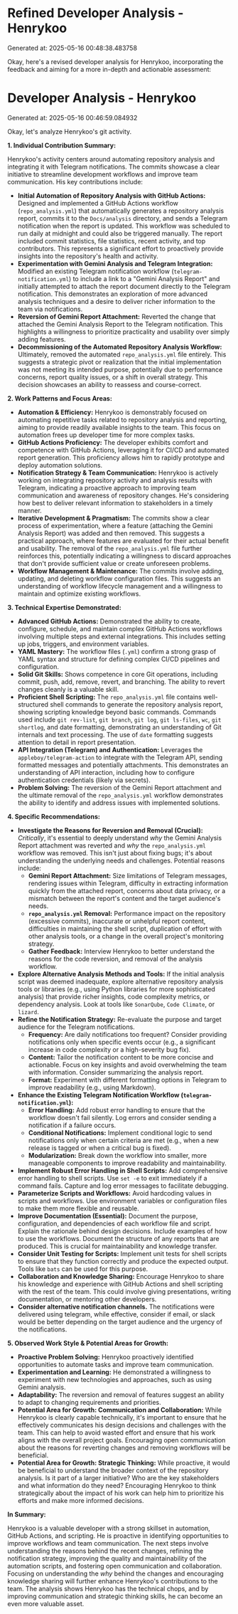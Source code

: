 # Refined Developer Analysis - Henrykoo
Generated at: 2025-05-16 00:48:38.483758

Okay, here's a revised developer analysis for Henrykoo, incorporating the feedback and aiming for a more in-depth and actionable assessment:

# Developer Analysis - Henrykoo
Generated at: 2025-05-16 00:46:59.084932

Okay, let's analyze Henrykoo's git activity.

**1. Individual Contribution Summary:**

Henrykoo's activity centers around automating repository analysis and integrating it with Telegram notifications. The commits showcase a clear initiative to streamline development workflows and improve team communication.  His key contributions include:

*   **Initial Automation of Repository Analysis with GitHub Actions:** Designed and implemented a GitHub Actions workflow (`repo_analysis.yml`) that automatically generates a repository analysis report, commits it to the `Docs/analysis` directory, and sends a Telegram notification when the report is updated. This workflow was scheduled to run daily at midnight and could also be triggered manually. The report included commit statistics, file statistics, recent activity, and top contributors. This represents a significant effort to proactively provide insights into the repository's health and activity.
*   **Experimentation with Gemini Analysis and Telegram Integration:** Modified an existing Telegram notification workflow (`telegram-notification.yml`) to include a link to a "Gemini Analysis Report" and initially attempted to attach the report document directly to the Telegram notification. This demonstrates an exploration of more advanced analysis techniques and a desire to deliver richer information to the team via notifications.
*   **Reversion of Gemini Report Attachment:** Reverted the change that attached the Gemini Analysis Report to the Telegram notification.  This highlights a willingness to prioritize practicality and usability over simply adding features.
*   **Decommissioning of the Automated Repository Analysis Workflow:** Ultimately, removed the automated `repo_analysis.yml` file entirely.  This suggests a strategic pivot or realization that the initial implementation was not meeting its intended purpose, potentially due to performance concerns, report quality issues, or a shift in overall strategy. This decision showcases an ability to reassess and course-correct.

**2. Work Patterns and Focus Areas:**

*   **Automation & Efficiency:** Henrykoo is demonstrably focused on automating repetitive tasks related to repository analysis and reporting, aiming to provide readily available insights to the team. This focus on automation frees up developer time for more complex tasks.
*   **GitHub Actions Proficiency:** The developer exhibits comfort and competence with GitHub Actions, leveraging it for CI/CD and automated report generation. This proficiency allows him to rapidly prototype and deploy automation solutions.
*   **Notification Strategy & Team Communication:** Henrykoo is actively working on integrating repository activity and analysis results with Telegram, indicating a proactive approach to improving team communication and awareness of repository changes. He's considering how best to deliver relevant information to stakeholders in a timely manner.
*   **Iterative Development & Pragmatism:** The commits show a clear process of experimentation, where a feature (attaching the Gemini Analysis Report) was added and then removed. This suggests a practical approach, where features are evaluated for their actual benefit and usability. The removal of the `repo_analysis.yml` file further reinforces this, potentially indicating a willingness to discard approaches that don't provide sufficient value or create unforeseen problems.
*   **Workflow Management & Maintenance:** The commits involve adding, updating, and deleting workflow configuration files. This suggests an understanding of workflow lifecycle management and a willingness to maintain and optimize existing workflows.

**3. Technical Expertise Demonstrated:**

*   **Advanced GitHub Actions:** Demonstrated the ability to create, configure, schedule, and maintain complex GitHub Actions workflows involving multiple steps and external integrations. This includes setting up jobs, triggers, and environment variables.
*   **YAML Mastery:** The workflow files (`.yml`) confirm a strong grasp of YAML syntax and structure for defining complex CI/CD pipelines and configuration.
*   **Solid Git Skills:** Shows competence in core Git operations, including commit, push, add, remove, revert, and branching. The ability to revert changes cleanly is a valuable skill.
*   **Proficient Shell Scripting:** The `repo_analysis.yml` file contains well-structured shell commands to generate the repository analysis report, showing scripting knowledge beyond basic commands.  Commands used include `git rev-list`, `git branch`, `git log`, `git ls-files`, `wc`, `git shortlog`, and date formatting, demonstrating an understanding of Git internals and text processing. The use of `date` formatting suggests attention to detail in report presentation.
*   **API Integration (Telegram) and Authentication:**  Leverages the `appleboy/telegram-action` to integrate with the Telegram API, sending formatted messages and potentially attachments. This demonstrates an understanding of API interaction, including how to configure authentication credentials (likely via secrets).
*   **Problem Solving:** The reversion of the Gemini Report attachment and the ultimate removal of the `repo_analysis.yml` workflow demonstrates the ability to identify and address issues with implemented solutions.

**4. Specific Recommendations:**

*   **Investigate the Reasons for Reversion and Removal (Crucial):**  *Critically*, it's essential to deeply understand *why* the Gemini Analysis Report attachment was reverted and *why* the `repo_analysis.yml` workflow was removed.  This isn't just about fixing bugs; it's about understanding the underlying needs and challenges.  Potential reasons include:
    *   **Gemini Report Attachment:** Size limitations of Telegram messages, rendering issues within Telegram, difficulty in extracting information quickly from the attached report, concerns about data privacy, or a mismatch between the report's content and the target audience's needs.
    *   **`repo_analysis.yml` Removal:** Performance impact on the repository (excessive commits), inaccurate or unhelpful report content, difficulties in maintaining the shell script, duplication of effort with other analysis tools, or a change in the overall project's monitoring strategy.
    * **Gather Feedback:** Interview Henrykoo to better understand the reasons for the code reversion, and removal of the analysis workflow.
*   **Explore Alternative Analysis Methods and Tools:** If the initial analysis script was deemed inadequate, explore alternative repository analysis tools or libraries (e.g., using Python libraries for more sophisticated analysis) that provide richer insights, code complexity metrics, or dependency analysis. Look at tools like `SonarQube`, `Code Climate`, or `lizard`.
*   **Refine the Notification Strategy:** Re-evaluate the purpose and target audience for the Telegram notifications.
    *   **Frequency:** Are daily notifications too frequent? Consider providing notifications only when specific events occur (e.g., a significant increase in code complexity or a high-severity bug fix).
    *   **Content:** Tailor the notification content to be more concise and actionable. Focus on key insights and avoid overwhelming the team with information. Consider summarizing the analysis report.
    *   **Format:** Experiment with different formatting options in Telegram to improve readability (e.g., using Markdown).
*   **Enhance the Existing Telegram Notification Workflow (`telegram-notification.yml`):**
    *   **Error Handling:** Add robust error handling to ensure that the workflow doesn't fail silently. Log errors and consider sending a notification if a failure occurs.
    *   **Conditional Notifications:** Implement conditional logic to send notifications only when certain criteria are met (e.g., when a new release is tagged or when a critical bug is fixed).
    *   **Modularization:** Break down the workflow into smaller, more manageable components to improve readability and maintainability.
*   **Implement Robust Error Handling in Shell Scripts:** Add comprehensive error handling to shell scripts. Use `set -e` to exit immediately if a command fails.  Capture and log error messages to facilitate debugging.
*   **Parameterize Scripts and Workflows:** Avoid hardcoding values in scripts and workflows. Use environment variables or configuration files to make them more flexible and reusable.
*   **Improve Documentation (Essential):**  Document the purpose, configuration, and dependencies of each workflow file and script. Explain the rationale behind design decisions. Include examples of how to use the workflows. Document the structure of any reports that are produced. This is crucial for maintainability and knowledge transfer.
*   **Consider Unit Testing for Scripts:** Implement unit tests for shell scripts to ensure that they function correctly and produce the expected output. Tools like `bats` can be used for this purpose.
*   **Collaboration and Knowledge Sharing:** Encourage Henrykoo to share his knowledge and experience with GitHub Actions and shell scripting with the rest of the team. This could involve giving presentations, writing documentation, or mentoring other developers.
*   **Consider alternative notification channels.** The notifications were delivered using telegram, while effective, consider if email, or slack would be better depending on the target audience and the urgency of the notifications.

**5. Observed Work Style & Potential Areas for Growth:**

*   **Proactive Problem Solving:** Henrykoo proactively identified opportunities to automate tasks and improve team communication.
*   **Experimentation and Learning:** He demonstrated a willingness to experiment with new technologies and approaches, such as using Gemini analysis.
*   **Adaptability:** The reversion and removal of features suggest an ability to adapt to changing requirements and priorities.
*   **Potential Area for Growth: Communication and Collaboration:** While Henrykoo is clearly capable technically, it's important to ensure that he effectively communicates his design decisions and challenges with the team. This can help to avoid wasted effort and ensure that his work aligns with the overall project goals. Encouraging open communication about the reasons for reverting changes and removing workflows will be beneficial.
*   **Potential Area for Growth: Strategic Thinking:** While proactive, it would be beneficial to understand the broader context of the repository analysis. Is it part of a larger initiative? Who are the key stakeholders and what information do they need? Encouraging Henrykoo to think strategically about the impact of his work can help him to prioritize his efforts and make more informed decisions.

**In Summary:**

Henrykoo is a valuable developer with a strong skillset in automation, GitHub Actions, and scripting. He is proactive in identifying opportunities to improve workflows and team communication. The next steps involve understanding the reasons behind the recent changes, refining the notification strategy, improving the quality and maintainability of the automation scripts, and fostering open communication and collaboration. Focusing on understanding the *why* behind the changes and encouraging knowledge sharing will further enhance Henrykoo's contributions to the team. The analysis shows Henrykoo has the technical chops, and by improving communication and strategic thinking skills, he can become an even more valuable asset.
